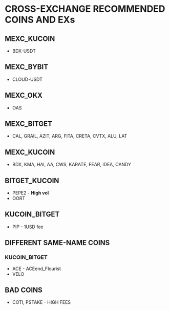 # CROSS-EXCHANGE RECOMMENDED COINS AND EXs

## MEXC_KUCOIN
- BDX-USDT

## MEXC_BYBIT
- CLOUD-USDT

## MEXC_OKX
- OAS

## MEXC_BITGET
- CAL, GRAIL, AZIT, ARG, FITA, CRETA, CVTX, ALU, LAT
## MEXC_KUCOIN
- BDX, KMA, HAI, AA, CWS, KARATE, FEAR, IDEA, CANDY

## BITGET_KUCOIN
- PEPE2 - **High vol**
- OORT

## KUCOIN_BITGET
- PIP - 1USD fee

## DIFFERENT SAME-NAME COINS
### KUCOIN_BITGET
- ACE - ACEend_Flourist
- VELO

## BAD COINS
- COTI, PSTAKE - HIGH FEES